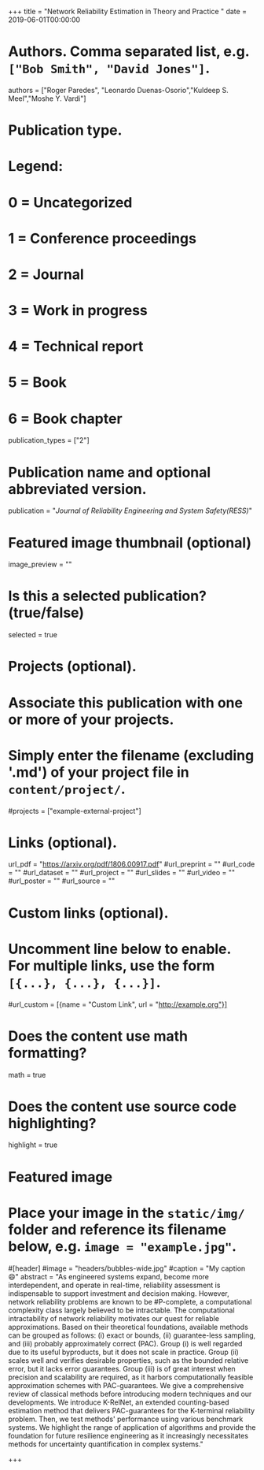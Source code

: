 +++
title = "Network Reliability Estimation in Theory and Practice "
date = 2019-06-01T00:00:00

# Authors. Comma separated list, e.g. `["Bob Smith", "David Jones"]`.
authors = ["Roger Paredes", "Leonardo Duenas-Osorio","Kuldeep S. Meel","Moshe Y. Vardi"]

# Publication type.
# Legend:
# 0 = Uncategorized
# 1 = Conference proceedings
# 2 = Journal
# 3 = Work in progress
# 4 = Technical report
# 5 = Book
# 6 = Book chapter
publication_types = ["2"]

# Publication name and optional abbreviated version.
publication = "*Journal of Reliability Engineering and System Safety(RESS)*"


# Featured image thumbnail (optional)
image_preview = ""

# Is this a selected publication? (true/false)
selected = true

# Projects (optional).
#   Associate this publication with one or more of your projects.
#   Simply enter the filename (excluding '.md') of your project file in `content/project/`.
#projects = ["example-external-project"]


# Links (optional).
url_pdf = "https://arxiv.org/pdf/1806.00917.pdf"
#url_preprint = ""
#url_code = ""
#url_dataset = ""
#url_project = ""
#url_slides = ""
#url_video = ""
#url_poster = ""
#url_source = ""

# Custom links (optional).
#   Uncomment line below to enable. For multiple links, use the form `[{...}, {...}, {...}]`.
#url_custom = [{name = "Custom Link", url = "http://example.org"}]

# Does the content use math formatting?
math = true

# Does the content use source code highlighting?
highlight = true

# Featured image
# Place your image in the `static/img/` folder and reference its filename below, e.g. `image = "example.jpg"`.
#[header]
#image = "headers/bubbles-wide.jpg"
#caption = "My caption :smile:"
abstract = "As engineered systems expand, become more interdependent, and operate in real-time, reliability assessment is indispensable to support investment and decision making. However, network reliability problems are known to be #P-complete, a computational complexity class largely believed to be intractable. The computational intractability of network reliability motivates our quest for reliable approximations. Based on their theoretical foundations, available methods can be grouped as follows: (i) exact or bounds, (ii) guarantee-less sampling, and (iii) probably approximately correct (PAC). Group (i) is well regarded due to its useful byproducts, but it does not scale in practice. Group (ii) scales well and verifies desirable properties, such as the bounded relative error, but it lacks error guarantees. Group (iii) is of great interest when precision and scalability are required, as it harbors computationally feasible approximation schemes with PAC-guarantees. We give a comprehensive review of classical methods before introducing modern techniques and our developments. We introduce K-RelNet, an extended counting-based estimation method that delivers PAC-guarantees for the K-terminal reliability problem. Then, we test methods' performance using various benchmark systems. We highlight the range of application of algorithms and provide the foundation for future resilience engineering as it increasingly necessitates methods for uncertainty quantification in complex systems."

+++
